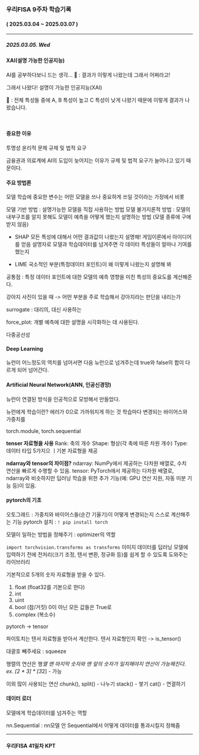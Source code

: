 ### 우리FISA 9주차 학습기록
#### ( 2025.03.04 ~ 2025.03.07 )
***
##### 2025.03.05. Wed
#### XAI(설명 가능한 인공지능)
AI를 공부하다보니 드는 생각...
🤔 : 결과가 이렇게 나왔는데 그래서 어쩌라고!

그래서 나왔다! 설명이 가능한 인공지능(XAI)

🤖 : 전체 특성들 중에 A, B 특성이 높고 C 특성이 낮게 나왔기 때문에 이렇게 결과가 나왔습니다.

<br>

#### 중요한 이유
투명성
윤리적 문제
규제 및 법적 요구

금융권과 의료계에 AI의 도입이 늦어지는 이유가 규제 및 법적 요구가 늘어나고 있기 때문이다.



#### 주요 방법론
모델 학습에 중요한 변수는 어떤 모델을 쓰나 중요하게 쓰일 것이라는 가정에서 비롯

모델 기반 방법 : 설명가능한 모델을 직접 사용하는 방법
모델 불가지론적 방법 : 모델의 내부구조를 알지 못해도 모델이 예측을 어떻게 했는지 설명하는 방법 (모델 종류에 구애받지 않음)
- SHAP 모든 특성에 대해서 어떤 결과값이 나왔는지 설명해!
게임이론에서 아이디어를 얻음
설명자로 모델과 학습데이터를 넘겨주면 각 데이터 특성들이 얼마나 기여를 했는지



- LIME 국소적인 부분(특정데이터 포인트)이 왜 이렇게 나왔는지 설명해 봐

공통점 : 특정 데이터 포인트에 대한 모델의 예측 영향을 미친 특성의 중요도를 계산해준다.


강아지 사진이 있을 때 -> 어떤 부분을 주로 학습해서 강아지라는 판단을 내리는가

surrogate : 대리의, 대신 사용하는

force_plot:
개별 예측에 대한 설명을 시각화하는 데 사용된다.

다중공선성

#### Deep Learning
뉴런이 어느정도의 역치를 넘어서면 다음 뉴런으로 넘겨주는데 true와 false의 합이 다르게 되어 넘어간다.

#### Artificial Neural Network(ANN, 인공신경망)
뉴런이 연결된 방식을 인공적으로 모방해서 만들었다.

뉴런에게 학습이란? 에러가 0으로 가까워지게 하는 것
학습마다 변경되는 바이어스와 가중치를 

torch.module, torch.sequential

**tenser 자료형을 사용**
Rank: 축의 개수
Shape: 형상(각 축에 따른 차원 개수)
Type: 데이터 타입
5가지으 ㅣ기본 자료형을 제공

**ndarray와 tensor의 차이점?**
ndarray: NumPy에서 제공하는 다차원 배열로, 수치 연산을 빠르게 수행할 수 있음.
tensor: PyTorch에서 제공하는 다차원 배열로, ndarray와 비슷하지만 딥러닝 학습을 위한 추가 기능(예: GPU 연산 지원, 자동 미분 기능 등)이 있음.


#### pytorch의 기초
오토그래드 : 가중치와 바이어스들(순간 기울기)이 어떻게 변경되는지 스스로 계산해주는 기능
pytorch 설치 : `! pip install torch`

모델이 일하는 방법을 정해주기 : optimizer의 역할

`import torchvision.transforms as transforms`
이미지 데이터를 딥러닝 모델에 입력하기 전에 전처리(크기 조정, 텐서 변환, 정규화 등)를 쉽게 할 수 있도록 도와주는 라이브러리

기본적으로 5개의 숫자 자료형을 받을 수 있다.
1. float (float32를 기본으로 한다)
2. int
3. uint
4. bool (참/거짓)
0이 아닌 모든 값들은 True로
5. complex (복소수)

pytorch → tensor

파이토치는 텐서 자료형을 받아서 계산한다.
텐서 자료형인지 확인 -> is_tensor()

대괄호 빼주세요 : squeeze

행렬의 연산은 행*열
맨 마지막 숫자와 맨 앞의 숫자가 일치해야지 연산이 가능해진다.
ex. [2 * 3] * [3*2] - 가능

이외 많이 사용되는 연산
chunk(), split() - 나누기
stack() - 쌓기
cat() - 연결하기


#### 데이터 로더
모델에게 학습데이터를 넘겨주는 역할

nn.Sequential : nn모델 안 Sequential에서 어떻게 데이터를 통과시킬지 정해줌

***
#### 우리FISA 41일차 KPT